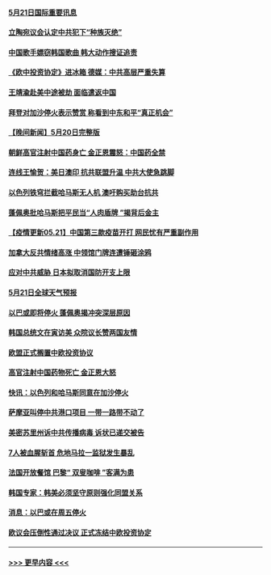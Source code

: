 #### [5月21日国际重要讯息](../pages/prog202/a103124537.md?t=05211952) 
#### [立陶宛议会认定中共犯下“种族灭绝”](../pages/prog202/a103124503.md?t=05211952) 
#### [中国歌手嫖窃韩国歌曲 韩大动作搜证追责](../pages/prog202/a103124486.md?t=05211952) 
#### [《欧中投资协定》进冰箱 德媒：中共高层严重失算](../pages/prog202/a103124452.md?t=05211952) 
#### [王靖渝赴美中途被劫 面临遣返中国](../pages/prog202/a103124402.md?t=05211952) 
#### [拜登对加沙停火表示赞赏 称看到中东和平“真正机会”](../pages/prog202/a103124279.md?t=05211952) 
#### [【晚间新闻】5月20日完整版](../pages/prog202/a103124348.md?t=05211952) 
#### [朝鲜高官注射中国药身亡 金正恩震怒：中国药全禁](../pages/prog202/a103124308.md?t=05211952) 
#### [连线王愉贺：美日澳印 抗共联盟升温 中共大使急跳脚](../pages/prog202/a103123484.md?t=05211952) 
#### [以色列铁穹拦截哈马斯无人机 澳吁购买助台抗共](../pages/prog202/a103123349.md?t=05211952) 
#### [蓬佩奥批哈马斯把平民当“人肉盾牌 ”揭背后金主](../pages/prog202/a103123348.md?t=05211952) 
#### [【疫情更新05.21】中国第三款疫苗开打 网民忧有严重副作用](../pages/prog202/a103114528.md?t=05211952) 
#### [加拿大反共情绪高涨 中领馆门牌连遭锤砸涂鸦](../pages/prog202/a103124251.md?t=05211952) 
#### [应对中共威胁 日本拟取消国防开支上限](../pages/prog202/a103124136.md?t=05211952) 
#### [5月21日全球天气预报](../pages/prog202/a103124240.md?t=05211952) 
#### [以巴或即将停火 蓬佩奥揭冲突深层原因](../pages/prog202/a103124223.md?t=05211952) 
#### [韩国总统文在寅访美 众院议长赞两国友情](../pages/prog202/a103124228.md?t=05211952) 
#### [欧盟正式搁置中欧投资协议](../pages/prog202/a103124225.md?t=05211952) 
#### [高官注射中国药物死亡 金正恩大怒](../pages/prog202/a103124218.md?t=05211952) 
#### [快讯：以色列和哈马斯同意在加沙停火](../pages/prog202/a103124168.md?t=05211952) 
#### [萨摩亚叫停中共港口项目 一带一路带不动了](../pages/prog202/a103124213.md?t=05211952) 
#### [美密苏里州诉中共传播病毒 诉状已递交被告](../pages/prog202/a103124164.md?t=05211952) 
#### [7人被血腥斩首 危地马拉一监狱发生暴乱](../pages/prog202/a103124157.md?t=05211952) 
#### [法国开放餐馆 巴黎“ 双叟咖啡 ”客满为患](../pages/prog202/a103124166.md?t=05211952) 
#### [韩国专家：韩美必须坚守原则强化同盟关系](../pages/prog202/a103124178.md?t=05211952) 
#### [消息：以巴或在周五停火](../pages/prog202/a103124109.md?t=05211952) 
#### [欧议会压倒性通过决议 正式冻结中欧投资协定](../pages/prog202/a103124057.md?t=05211952) 

----
#### [ >>> 更早内容 <<< ](../indexes/prog202-earlier.md)
